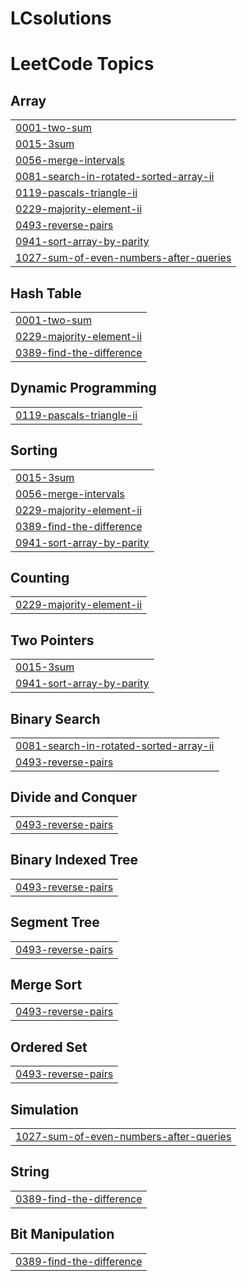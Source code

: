 # LCsolutions
<!---LeetCode Topics Start-->
# LeetCode Topics
## Array
|  |
| ------- |
| [0001-two-sum](https://github.com/kushagra1934/LCsolutions/tree/master/0001-two-sum) |
| [0015-3sum](https://github.com/kushagra1934/LCsolutions/tree/master/0015-3sum) |
| [0056-merge-intervals](https://github.com/kushagra1934/LCsolutions/tree/master/0056-merge-intervals) |
| [0081-search-in-rotated-sorted-array-ii](https://github.com/kushagra1934/LCsolutions/tree/master/0081-search-in-rotated-sorted-array-ii) |
| [0119-pascals-triangle-ii](https://github.com/kushagra1934/LCsolutions/tree/master/0119-pascals-triangle-ii) |
| [0229-majority-element-ii](https://github.com/kushagra1934/LCsolutions/tree/master/0229-majority-element-ii) |
| [0493-reverse-pairs](https://github.com/kushagra1934/LCsolutions/tree/master/0493-reverse-pairs) |
| [0941-sort-array-by-parity](https://github.com/kushagra1934/LCsolutions/tree/master/0941-sort-array-by-parity) |
| [1027-sum-of-even-numbers-after-queries](https://github.com/kushagra1934/LCsolutions/tree/master/1027-sum-of-even-numbers-after-queries) |
## Hash Table
|  |
| ------- |
| [0001-two-sum](https://github.com/kushagra1934/LCsolutions/tree/master/0001-two-sum) |
| [0229-majority-element-ii](https://github.com/kushagra1934/LCsolutions/tree/master/0229-majority-element-ii) |
| [0389-find-the-difference](https://github.com/kushagra1934/LCsolutions/tree/master/0389-find-the-difference) |
## Dynamic Programming
|  |
| ------- |
| [0119-pascals-triangle-ii](https://github.com/kushagra1934/LCsolutions/tree/master/0119-pascals-triangle-ii) |
## Sorting
|  |
| ------- |
| [0015-3sum](https://github.com/kushagra1934/LCsolutions/tree/master/0015-3sum) |
| [0056-merge-intervals](https://github.com/kushagra1934/LCsolutions/tree/master/0056-merge-intervals) |
| [0229-majority-element-ii](https://github.com/kushagra1934/LCsolutions/tree/master/0229-majority-element-ii) |
| [0389-find-the-difference](https://github.com/kushagra1934/LCsolutions/tree/master/0389-find-the-difference) |
| [0941-sort-array-by-parity](https://github.com/kushagra1934/LCsolutions/tree/master/0941-sort-array-by-parity) |
## Counting
|  |
| ------- |
| [0229-majority-element-ii](https://github.com/kushagra1934/LCsolutions/tree/master/0229-majority-element-ii) |
## Two Pointers
|  |
| ------- |
| [0015-3sum](https://github.com/kushagra1934/LCsolutions/tree/master/0015-3sum) |
| [0941-sort-array-by-parity](https://github.com/kushagra1934/LCsolutions/tree/master/0941-sort-array-by-parity) |
## Binary Search
|  |
| ------- |
| [0081-search-in-rotated-sorted-array-ii](https://github.com/kushagra1934/LCsolutions/tree/master/0081-search-in-rotated-sorted-array-ii) |
| [0493-reverse-pairs](https://github.com/kushagra1934/LCsolutions/tree/master/0493-reverse-pairs) |
## Divide and Conquer
|  |
| ------- |
| [0493-reverse-pairs](https://github.com/kushagra1934/LCsolutions/tree/master/0493-reverse-pairs) |
## Binary Indexed Tree
|  |
| ------- |
| [0493-reverse-pairs](https://github.com/kushagra1934/LCsolutions/tree/master/0493-reverse-pairs) |
## Segment Tree
|  |
| ------- |
| [0493-reverse-pairs](https://github.com/kushagra1934/LCsolutions/tree/master/0493-reverse-pairs) |
## Merge Sort
|  |
| ------- |
| [0493-reverse-pairs](https://github.com/kushagra1934/LCsolutions/tree/master/0493-reverse-pairs) |
## Ordered Set
|  |
| ------- |
| [0493-reverse-pairs](https://github.com/kushagra1934/LCsolutions/tree/master/0493-reverse-pairs) |
## Simulation
|  |
| ------- |
| [1027-sum-of-even-numbers-after-queries](https://github.com/kushagra1934/LCsolutions/tree/master/1027-sum-of-even-numbers-after-queries) |
## String
|  |
| ------- |
| [0389-find-the-difference](https://github.com/kushagra1934/LCsolutions/tree/master/0389-find-the-difference) |
## Bit Manipulation
|  |
| ------- |
| [0389-find-the-difference](https://github.com/kushagra1934/LCsolutions/tree/master/0389-find-the-difference) |
<!---LeetCode Topics End-->